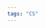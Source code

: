 ```yaml
---
tags: "CS"
---
```


<object data="/assets/pdfs/os-dev.pdf" type="application/pdf" width="100%" height="800" style="”border:"></object>

